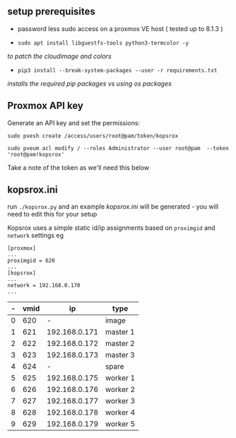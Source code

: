 ## setup prerequisites

- password less sudo access on a proxmox VE host  ( tested up to 8.1.3 ) 

- `sudo apt install libguestfs-tools python3-termcolor -y`

_to patch the cloudimage and colors_

- `pip3 install --break-system-packages --user -r requirements.txt`

_installs the required pip packages vs using os packages_

## Proxmox API key

Generate an API key and set the permissions:

`sudo pvesh create /access/users/root@pam/token/kopsrox`

`sudo pveum acl modify / --roles Administrator --user root@pam  --token 'root@pam!kopsrox'`

Take a note of the token as we'll need this below

## kopsrox.ini

run `./kopsrox.py` and an example _kopsrox.ini_ will be generated - you will need to edit this for your setup

Kopsrox uses a simple static id/ip assignments based on `proximgid` and `network` settings eg 

```
[proxmox]
...
proximgid = 620
...
[kopsrox]
...
network = 192.168.0.170
...
```

|-|vmid|ip|type|
|--|--|--|--|
|0|620|-|image|
|1|621|192.168.0.171|master 1|
|2|622|192.168.0.172|master 2|
|3|623|192.168.0.173|master 3|
|4|624|-|spare|
|5|625|192.168.0.175|worker 1|
|6|626|192.168.0.176|worker 2|
|7|627|192.168.0.177|worker 3|
|8|628|192.168.0.178|worker 4|
|9|629|192.168.0.179|worker 5|
